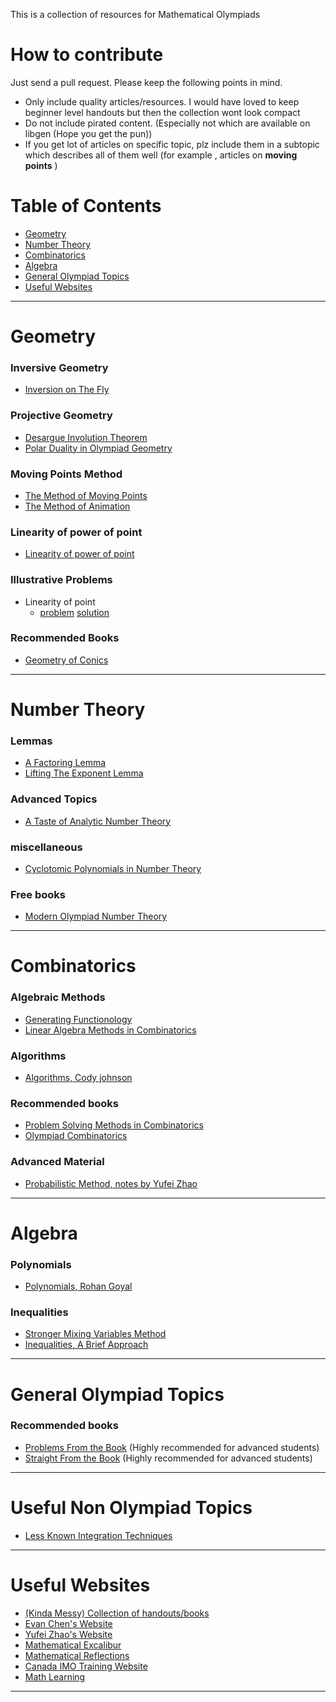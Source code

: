 This is a collection of resources for Mathematical Olympiads

# How to contribute
Just send a pull request. Please keep the following points in mind.
- Only include quality articles/resources. I would have loved to keep beginner level handouts
but then the collection wont look compact
- Do not include pirated content. (Especially not which are available on libgen (Hope you get the pun))
- If you get lot of articles on specific topic, plz include them in a subtopic which describes all of them well (for example , articles on **moving points** )

# Table of Contents

- [Geometry](#Geometry)
- [Number Theory](#Number-Theory)
- [Combinatorics](#combinatorics)
- [Algebra](#algebra)
- [General Olympiad Topics](#general-olympiad-topics)
- [Useful Websites](#useful-websites)
--------------------------
# Geometry

### Inversive Geometry

- [Inversion on The Fly](articles/Inversion.pdf)
### Projective Geometry

- [Desargue Involution Theorem](https://artofproblemsolving.com/community/q1h1509866p8957048)
- [Polar Duality in Olympiad Geometry](https://www.awesomemath.org/wp-pdf-files/math-reflections/mr-2020-03/mr_3_2020_polar_duality.pdf)

### Moving Points Method

- [The Method of Moving Points](articles/Moving_Points.pdf) 
- [The Method of Animation](https://artofproblemsolving.com/community/q1h1952595p13480666)

### Linearity of power of point
- [Linearity of power of point](https://docs.google.com/viewer?a=v&pid=sites&srcid=ZGVmYXVsdGRvbWFpbnxrZW5ueXBlbmdtYXRofGd4OjU1ZWZmY2E0NGE4ODVkMjM#:~:text=with%20respect%20to%20some%20circle,of%20computing%20this%20power)

### Illustrative Problems

- Linearity of point
  - [problem](https://artofproblemsolving.com/community/c6h1268843) [solution](https://artofproblemsolving.com/community/c6h1268843p25979061)

### Recommended Books
- [Geometry of Conics](https://www.amazon.com/Geometry-Conics-Mathematical-World-Akopyan/dp/0821843230)
----------------------------
# Number Theory

### Lemmas
- [A Factoring Lemma](articles/factor.pdf)
- [Lifting The Exponent Lemma](https://services.artofproblemsolving.com/download.php?id=YXR0YWNobWVudHMvMC9mL2I3NWVmM2MyZDRiYTFlN2EzMzQxMTI2ZmM3NTNjMTcxODFmNmYw&rn=TGlmdGluZyBUaGUgRXhwb25lbnQgLSBWZXJzaW9uIDUucGRm)

### Advanced Topics
- [A Taste of Analytic Number Theory](https://www.cmi.ac.in/~ayannath/olympiad-analytic-nt.pdf)

### miscellaneous
- [Cyclotomic Polynomials in Number Theory](https://services.artofproblemsolving.com/download.php?id=YXR0YWNobWVudHMvYy84LzMxZGEwZGU0MWYzYWQ3YzQ0Njk5M2FjMTY3MzQ1YmMzYjRmMTE4&rn=Q3ljbG90b21pYyBQb2x5bm9taWFscy5wZGY=)

### Free books
- [Modern Olympiad Number Theory](https://www.academia.edu/44512122/Modern_Olympiad_Number_Theory)
------------------------------
# Combinatorics

### Algebraic Methods
- [Generating Functionology](https://www2.math.upenn.edu/~wilf/gfologyLinked2.pdf)
- [Linear Algebra Methods in Combinatorics](https://people.cs.uchicago.edu/~laci/CLASS/HANDOUTS-COMB/BaFrNew.pdf)


### Algorithms
- [Algorithms, Cody johnson](https://people.bath.ac.uk/masgcs/algorithms.pdf)

### Recommended books
- [Problem Solving Methods in Combinatorics](https://www.amazon.in/Problem-Solving-Methods-Combinatorics-Approach-Olympiad/dp/3034805969)
- [Olympiad Combinatorics](https://artofproblemsolving.com/community/c6h601134)

### Advanced Material

- [Probabilistic Method, notes by Yufei Zhao](https://yufeizhao.com/pm/probmethod_notes.pdf)

-------------------------------
# Algebra

### Polynomials

- [Polynomials, Rohan Goyal](articles/Polynomials.pdf)
### Inequalities 

- [Stronger Mixing Variables Method](https://services.artofproblemsolving.com/download.php?id=YXR0YWNobWVudHMvYi83LzZiZjY1YTNkZGI5M2Y2YzgyMDRlZTFkNmJjMTI3N2NmMWI4OWVjLnBkZg==&rn=MjAwNl82X21peGluZy5wZGY=)
- [Inequalities, A Brief Approach](https://artofproblemsolving.com/community/q2h2450483p20373650)

--------------------------------
# General Olympiad Topics

### Recommended books
- [Problems From the Book](https://www.amazon.com/Problems-Book-Titu-Andreescu/dp/0979926904)  (Highly recommended for advanced students)
- [Straight From the Book](https://www.amazon.in/Straight-Book-1-Titu-Andreescu/dp/0979926939) (Highly recommended for advanced students)
---------------------------------

# Useful Non Olympiad Topics

- [Less Known Integration Techniques](articles/INTEGRALS_UPDATED.pdf)
---------------------------------

# Useful Websites

- [(Kinda Messy) Collection of handouts/books](https://www.dropbox.com/sh/w9mfy9qtjs68xzc/AADnnQKWONBsboMGVDiuS-kAa?dl=0)
- [Evan Chen's Website](https://web.evanchen.cc/olympiad.html)
- [Yufei Zhao's Website](https://yufeizhao.com/olympiad/)
- [Mathematical Excalibur](https://www.math.hkust.edu.hk/excalibur/excalibur.htm)
- [Mathematical Reflections](https://www.awesomemath.org/mathematical-reflections/)
- [Canada IMO Training Website](https://sites.google.com/site/imocanada/)
- [Math Learning](https://wiingy.com/learn/math/)
---------------------------------
